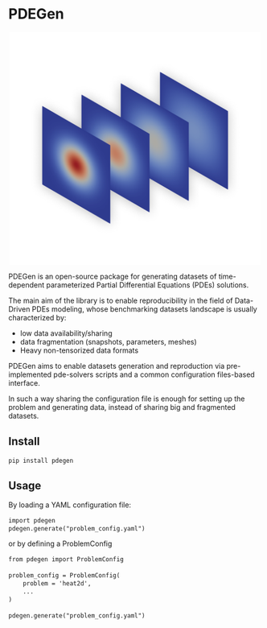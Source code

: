 # PDEGen
<p align="center">
<img align="middle" src="./assets/heat.png" alt="dataset tensor" width="500" />
</p>

PDEGen is an open-source package for generating datasets of time-dependent parameterized Partial Differential Equations (PDEs) solutions. 

The main aim of the library is to enable reproducibility in the field of Data-Driven PDEs modeling, whose benchmarking datasets landscape is usually characterized by:
- low data availability/sharing
- data fragmentation (snapshots, parameters, meshes)
- Heavy non-tensorized data formats

PDEGen aims to enable datasets generation and reproduction via pre-implemented pde-solvers scripts and a common configuration files-based interface.

In such a way sharing the configuration file is enough for setting up the problem and generating data, instead of sharing big and fragmented datasets.

## Install
    
    pip install pdegen

## Usage
By loading a YAML configuration file:

    import pdegen
    pdegen.generate("problem_config.yaml")

or by defining a ProblemConfig

    from pdegen import ProblemConfig

    problem_config = ProblemConfig(
        problem = 'heat2d',
        ...
    )
    
    pdegen.generate("problem_config.yaml")